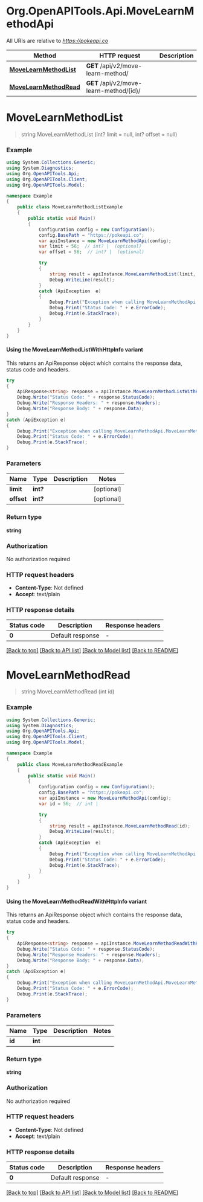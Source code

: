 # Org.OpenAPITools.Api.MoveLearnMethodApi

All URIs are relative to *https://pokeapi.co*

| Method | HTTP request | Description |
|--------|--------------|-------------|
| [**MoveLearnMethodList**](MoveLearnMethodApi.md#movelearnmethodlist) | **GET** /api/v2/move-learn-method/ |  |
| [**MoveLearnMethodRead**](MoveLearnMethodApi.md#movelearnmethodread) | **GET** /api/v2/move-learn-method/{id}/ |  |

<a name="movelearnmethodlist"></a>
# **MoveLearnMethodList**
> string MoveLearnMethodList (int? limit = null, int? offset = null)



### Example
```csharp
using System.Collections.Generic;
using System.Diagnostics;
using Org.OpenAPITools.Api;
using Org.OpenAPITools.Client;
using Org.OpenAPITools.Model;

namespace Example
{
    public class MoveLearnMethodListExample
    {
        public static void Main()
        {
            Configuration config = new Configuration();
            config.BasePath = "https://pokeapi.co";
            var apiInstance = new MoveLearnMethodApi(config);
            var limit = 56;  // int? |  (optional) 
            var offset = 56;  // int? |  (optional) 

            try
            {
                string result = apiInstance.MoveLearnMethodList(limit, offset);
                Debug.WriteLine(result);
            }
            catch (ApiException  e)
            {
                Debug.Print("Exception when calling MoveLearnMethodApi.MoveLearnMethodList: " + e.Message);
                Debug.Print("Status Code: " + e.ErrorCode);
                Debug.Print(e.StackTrace);
            }
        }
    }
}
```

#### Using the MoveLearnMethodListWithHttpInfo variant
This returns an ApiResponse object which contains the response data, status code and headers.

```csharp
try
{
    ApiResponse<string> response = apiInstance.MoveLearnMethodListWithHttpInfo(limit, offset);
    Debug.Write("Status Code: " + response.StatusCode);
    Debug.Write("Response Headers: " + response.Headers);
    Debug.Write("Response Body: " + response.Data);
}
catch (ApiException e)
{
    Debug.Print("Exception when calling MoveLearnMethodApi.MoveLearnMethodListWithHttpInfo: " + e.Message);
    Debug.Print("Status Code: " + e.ErrorCode);
    Debug.Print(e.StackTrace);
}
```

### Parameters

| Name | Type | Description | Notes |
|------|------|-------------|-------|
| **limit** | **int?** |  | [optional]  |
| **offset** | **int?** |  | [optional]  |

### Return type

**string**

### Authorization

No authorization required

### HTTP request headers

 - **Content-Type**: Not defined
 - **Accept**: text/plain


### HTTP response details
| Status code | Description | Response headers |
|-------------|-------------|------------------|
| **0** | Default response |  -  |

[[Back to top]](#) [[Back to API list]](../README.md#documentation-for-api-endpoints) [[Back to Model list]](../README.md#documentation-for-models) [[Back to README]](../README.md)

<a name="movelearnmethodread"></a>
# **MoveLearnMethodRead**
> string MoveLearnMethodRead (int id)



### Example
```csharp
using System.Collections.Generic;
using System.Diagnostics;
using Org.OpenAPITools.Api;
using Org.OpenAPITools.Client;
using Org.OpenAPITools.Model;

namespace Example
{
    public class MoveLearnMethodReadExample
    {
        public static void Main()
        {
            Configuration config = new Configuration();
            config.BasePath = "https://pokeapi.co";
            var apiInstance = new MoveLearnMethodApi(config);
            var id = 56;  // int | 

            try
            {
                string result = apiInstance.MoveLearnMethodRead(id);
                Debug.WriteLine(result);
            }
            catch (ApiException  e)
            {
                Debug.Print("Exception when calling MoveLearnMethodApi.MoveLearnMethodRead: " + e.Message);
                Debug.Print("Status Code: " + e.ErrorCode);
                Debug.Print(e.StackTrace);
            }
        }
    }
}
```

#### Using the MoveLearnMethodReadWithHttpInfo variant
This returns an ApiResponse object which contains the response data, status code and headers.

```csharp
try
{
    ApiResponse<string> response = apiInstance.MoveLearnMethodReadWithHttpInfo(id);
    Debug.Write("Status Code: " + response.StatusCode);
    Debug.Write("Response Headers: " + response.Headers);
    Debug.Write("Response Body: " + response.Data);
}
catch (ApiException e)
{
    Debug.Print("Exception when calling MoveLearnMethodApi.MoveLearnMethodReadWithHttpInfo: " + e.Message);
    Debug.Print("Status Code: " + e.ErrorCode);
    Debug.Print(e.StackTrace);
}
```

### Parameters

| Name | Type | Description | Notes |
|------|------|-------------|-------|
| **id** | **int** |  |  |

### Return type

**string**

### Authorization

No authorization required

### HTTP request headers

 - **Content-Type**: Not defined
 - **Accept**: text/plain


### HTTP response details
| Status code | Description | Response headers |
|-------------|-------------|------------------|
| **0** | Default response |  -  |

[[Back to top]](#) [[Back to API list]](../README.md#documentation-for-api-endpoints) [[Back to Model list]](../README.md#documentation-for-models) [[Back to README]](../README.md)


